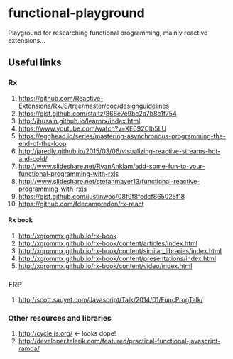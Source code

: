 # functional-playground
Playground for researching functional programming, mainly reactive extensions...

## Useful links

### Rx

1. https://github.com/Reactive-Extensions/RxJS/tree/master/doc/designguidelines
2. https://gist.github.com/staltz/868e7e9bc2a7b8c1f754
3. http://jhusain.github.io/learnrx/index.html
4. https://www.youtube.com/watch?v=XE692Clb5LU
5. https://egghead.io/series/mastering-asynchronous-programming-the-end-of-the-loop
6. http://jaredly.github.io/2015/03/06/visualizing-reactive-streams-hot-and-cold/
7. http://www.slideshare.net/RyanAnklam/add-some-fun-to-your-functional-programming-with-rxjs
8. http://www.slideshare.net/stefanmayer13/functional-reactive-programming-with-rxjs
9. https://gist.github.com/justinwoo/08f9f8fcdcf865025f18
10. https://github.com/fdecampredon/rx-react

#### Rx book

1. http://xgrommx.github.io/rx-book
2. http://xgrommx.github.io/rx-book/content/articles/index.html
3. http://xgrommx.github.io/rx-book/content/similar_libraries/index.html
4. http://xgrommx.github.io/rx-book/content/presentations/index.html 
5. http://xgrommx.github.io/rx-book/content/video/index.html

### FRP

1. http://scott.sauyet.com/Javascript/Talk/2014/01/FuncProgTalk/

### Other resources and libraries

1. http://cycle.js.org/ <- looks dope!
2. http://developer.telerik.com/featured/practical-functional-javascript-ramda/
